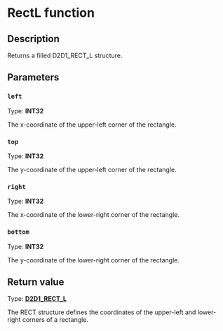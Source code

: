 # RectL function

## Description

Returns a filled D2D1_RECT_L structure.

## Parameters

### `left`

Type: **INT32**

The x-coordinate of the upper-left corner of the rectangle.

### `top`

Type: **INT32**

The y-coordinate of the upper-left corner of the rectangle.

### `right`

Type: **INT32**

The x-coordinate of the lower-right corner of the rectangle.

### `bottom`

Type: **INT32**

The y-coordinate of the lower-right corner of the rectangle.

## Return value

Type: **[D2D1_RECT_L](https://learn.microsoft.com/previous-versions/windows/desktop/legacy/hh847950(v=vs.85))**

The RECT structure defines the coordinates of the upper-left and lower-right corners of a rectangle.